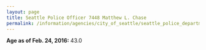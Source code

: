 ```yaml
---
layout: page
title: Seattle Police Officer 7448 Matthew L. Chase
permalink: /information/agencies/city_of_seattle/seattle_police_department/copbook/7448/
---
```


**Age as of Feb. 24, 2016:** 43.0
